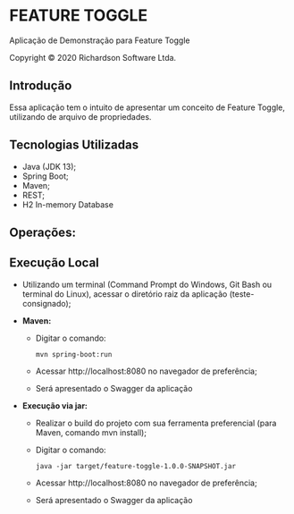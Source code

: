 # FEATURE TOGGLE
<p>Aplicação de Demonstração para Feature Toggle</p>
<p>Copyright © 2020 Richardson Software Ltda.</p>

## Introdução

Essa aplicação tem o intuito de apresentar um conceito de Feature Toggle, utilizando de arquivo de propriedades.

## Tecnologias Utilizadas

* Java (JDK 13);
* Spring Boot;
* Maven;
* REST;
* H2 In-memory Database

## Operações:


## Execução Local

* Utilizando um terminal (Command Prompt do Windows, Git Bash ou terminal do Linux), acessar o diretório raiz da aplicação (teste-consignado);

* **Maven:**

  * Digitar o comando:
    ```
    mvn spring-boot:run
    ```
  
  * Acessar http://localhost:8080 no navegador de preferência;
  * Será apresentado o Swagger da aplicação

* **Execução via jar:**

  * Realizar o build do projeto com sua ferramenta preferencial (para Maven, comando mvn install);
  * Digitar o comando:
    ```
    java -jar target/feature-toggle-1.0.0-SNAPSHOT.jar
    ```

  * Acessar http://localhost:8080 no navegador de preferência;
  * Será apresentado o Swagger da aplicação

